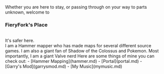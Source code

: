 Whether you are here to stay, or passing through on your way to parts unknown, welcome to
<h3>FieryFork's Place</h3>
<br>
It's safer here.
<br>
I am a Hammer mapper who has made maps for several different source games.
I am also a giant fan of Shadow of the Colossus and Pokemon. Most importantly, I am a giant Valve nerd
Here are some things of mine you can check out: 
- [Hammer Mapping](hammer.md)
- [Portal](portal.md)
- [Garry's Mod](garrysmod.md)
- [My Music](mymusic.md)
